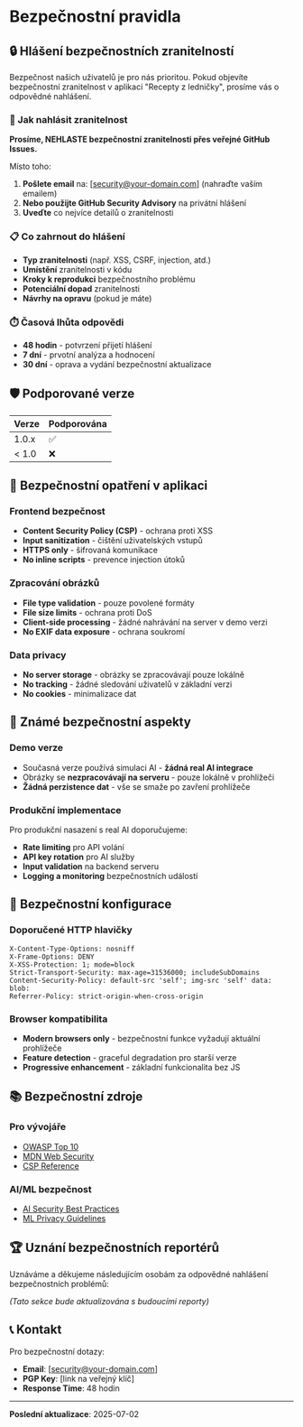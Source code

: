 # Bezpečnostní pravidla

## 🔒 Hlášení bezpečnostních zranitelností

Bezpečnost našich uživatelů je pro nás prioritou. Pokud objevíte bezpečnostní zranitelnost v aplikaci "Recepty z ledničky", prosíme vás o odpovědné nahlášení.

### 📧 Jak nahlásit zranitelnost

**Prosíme, NEHLASTE bezpečnostní zranitelnosti přes veřejné GitHub Issues.**

Místo toho:
1. **Pošlete email** na: [security@your-domain.com] (nahraďte vaším emailem)
2. **Nebo použijte GitHub Security Advisory** na privátní hlášení
3. **Uveďte** co nejvíce detailů o zranitelnosti

### 📋 Co zahrnout do hlášení

- **Typ zranitelnosti** (např. XSS, CSRF, injection, atd.)
- **Umístění** zranitelnosti v kódu
- **Kroky k reprodukci** bezpečnostního problému
- **Potenciální dopad** zranitelnosti
- **Návrhy na opravu** (pokud je máte)

### ⏱️ Časová lhůta odpovědi

- **48 hodin** - potvrzení přijetí hlášení
- **7 dní** - prvotní analýza a hodnocení
- **30 dní** - oprava a vydání bezpečnostní aktualizace

## 🛡️ Podporované verze

| Verze | Podporována |
| ----- | ----------- |
| 1.0.x | ✅ |
| < 1.0 | ❌ |

## 🔐 Bezpečnostní opatření v aplikaci

### Frontend bezpečnost
- **Content Security Policy (CSP)** - ochrana proti XSS
- **Input sanitization** - čištění uživatelských vstupů
- **HTTPS only** - šifrovaná komunikace
- **No inline scripts** - prevence injection útoků

### Zpracování obrázků
- **File type validation** - pouze povolené formáty
- **File size limits** - ochrana proti DoS
- **Client-side processing** - žádné nahrávání na server v demo verzi
- **No EXIF data exposure** - ochrana soukromí

### Data privacy
- **No server storage** - obrázky se zpracovávají pouze lokálně
- **No tracking** - žádné sledování uživatelů v základní verzi
- **No cookies** - minimalizace dat

## 🚨 Známé bezpečnostní aspekty

### Demo verze
- Současná verze používá simulaci AI - **žádná real AI integrace**
- Obrázky se **nezpracovávají na serveru** - pouze lokálně v prohlížeči
- **Žádná perzistence dat** - vše se smaže po zavření prohlížeče

### Produkční implementace
Pro produkční nasazení s real AI doporučujeme:
- **Rate limiting** pro API volání
- **API key rotation** pro AI služby
- **Input validation** na backend serveru
- **Logging a monitoring** bezpečnostních událostí

## 🔧 Bezpečnostní konfigurace

### Doporučené HTTP hlavičky
```
X-Content-Type-Options: nosniff
X-Frame-Options: DENY
X-XSS-Protection: 1; mode=block
Strict-Transport-Security: max-age=31536000; includeSubDomains
Content-Security-Policy: default-src 'self'; img-src 'self' data: blob:
Referrer-Policy: strict-origin-when-cross-origin
```

### Browser kompatibilita
- **Modern browsers only** - bezpečnostní funkce vyžadují aktuální prohlížeče
- **Feature detection** - graceful degradation pro starší verze
- **Progressive enhancement** - základní funkcionalita bez JS

## 📚 Bezpečnostní zdroje

### Pro vývojáře
- [OWASP Top 10](https://owasp.org/www-project-top-ten/)
- [MDN Web Security](https://developer.mozilla.org/en-US/docs/Web/Security)
- [CSP Reference](https://content-security-policy.com/)

### AI/ML bezpečnost
- [AI Security Best Practices](https://www.nist.gov/itl/ai-risk-management-framework)
- [ML Privacy Guidelines](https://developers.google.com/machine-learning/guides/responsible-ai)

## 🏆 Uznání bezpečnostních reportérů

Uznáváme a děkujeme následujícím osobám za odpovědné nahlášení bezpečnostních problémů:

*(Tato sekce bude aktualizována s budoucími reporty)*

## 📞 Kontakt

Pro bezpečnostní dotazy:
- **Email**: [security@your-domain.com]
- **PGP Key**: [link na veřejný klíč]
- **Response Time**: 48 hodin

---

**Poslední aktualizace**: 2025-07-02